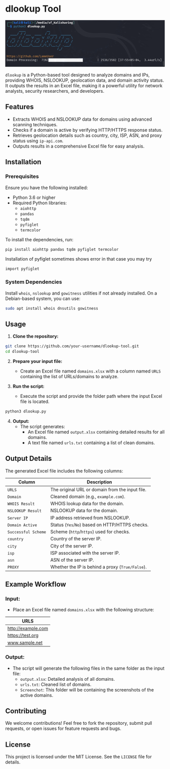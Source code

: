 # dlookup Tool

![dlookup Banner](loadup.png)

`dlookup` is a Python-based tool designed to analyze domains and IPs, providing WHOIS, NSLOOKUP, geolocation data, and domain activity status. It outputs the results in an Excel file, making it a powerful utility for network analysts, security researchers, and developers.

## Features
- Extracts WHOIS and NSLOOKUP data for domains using advanced scanning techniques.
- Checks if a domain is active by verifying HTTP/HTTPS response status.
- Retrieves geolocation details such as country, city, ISP, ASN, and proxy status using `ip-api.com`.
- Outputs results in a comprehensive Excel file for easy analysis.

## Installation

### Prerequisites
Ensure you have the following installed:

- Python 3.6 or higher
- Required Python libraries:
  - `aiohttp`
  - `pandas`
  - `tqdm`
  - `pyfiglet`
  - `termcolor`

To install the dependencies, run:

```bash
pip install aiohttp pandas tqdm pyfiglet termcolor
```
Installation of pyfiglet sometimes shows error in that case you may try 
```bash
import pyfiglet
```


### System Dependencies
Install `whois`, `nslookup` and `gowitness` utilities if not already installed. On a Debian-based system, you can use:

```bash
sudo apt install whois dnsutils gowitness
```

## Usage

1. **Clone the repository:**

```bash
git clone https://github.com/your-username/dlookup-tool.git
cd dlookup-tool
```

2. **Prepare your input file:**
   - Create an Excel file named `domains.xlsx` with a column named `URLS` containing the list of URLs/domains to analyze.

3. **Run the script:**
   - Execute the script and provide the folder path where the input Excel file is located.

```bash
python3 dlookup.py
```

4. **Output:**
   - The script generates:
     - An Excel file named `output.xlsx` containing detailed results for all domains.
     - A text file named `urls.txt` containing a list of clean domains.

## Output Details
The generated Excel file includes the following columns:

| Column            | Description                                      |
|-------------------|--------------------------------------------------|
| `URLS`            | The original URL or domain from the input file. |
| `Domain`          | Cleaned domain (e.g., `example.com`).           |
| `WHOIS Result`    | WHOIS lookup data for the domain.               |
| `NSLOOKUP Result` | NSLOOKUP data for the domain.                   |
| `Server IP`       | IP address retrieved from NSLOOKUP.             |
| `Domain Active`   | Status (`Yes`/`No`) based on HTTP/HTTPS checks. |
| `Successful Scheme` | Scheme (`http`/`https`) used for checks.       |
| `country`         | Country of the server IP.                       |
| `city`            | City of the server IP.                          |
| `isp`             | ISP associated with the server IP.              |
| `asn`             | ASN of the server IP.                           |
| `PROXY`           | Whether the IP is behind a proxy (`True/False`).|

## Example Workflow

### Input:
- Place an Excel file named `domains.xlsx` with the following structure:

| URLS              |
|-------------------|
| http://example.com|
| https://test.org  |
| www.sample.net    |

### Output:
- The script will generate the following files in the same folder as the input file:
  - `output.xlsx`: Detailed analysis of all domains.
  - `urls.txt`: Cleaned list of domains.
  - `Screenchot`: This folder will be containing the screenshots of the active domains.

## Contributing
We welcome contributions! Feel free to fork the repository, submit pull requests, or open issues for feature requests and bugs.

## License
This project is licensed under the MIT License. See the `LICENSE` file for details.

